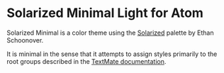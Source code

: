 
# Solarized Minimal Light for Atom

Solarized Minimal is a color theme using the [Solarized][] palette by Ethan
Schoonover.

It is minimal in the sense that it attempts to assign styles primarily to the
root groups described in the [TextMate documentation][grammar].

[Solarized]: http://ethanschoonover.com/solarized
[grammar]: http://manual.macromates.com/en/language_grammars.html
